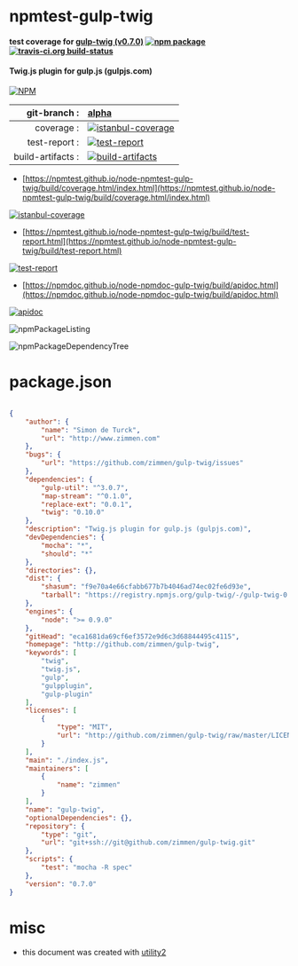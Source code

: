 # npmtest-gulp-twig

#### test coverage for  [gulp-twig (v0.7.0)](http://github.com/zimmen/gulp-twig)  [![npm package](https://img.shields.io/npm/v/npmtest-gulp-twig.svg?style=flat-square)](https://www.npmjs.org/package/npmtest-gulp-twig) [![travis-ci.org build-status](https://api.travis-ci.org/npmtest/node-npmtest-gulp-twig.svg)](https://travis-ci.org/npmtest/node-npmtest-gulp-twig)

#### Twig.js plugin for gulp.js (gulpjs.com)

[![NPM](https://nodei.co/npm/gulp-twig.png?downloads=true&downloadRank=true&stars=true)](https://www.npmjs.com/package/gulp-twig)

| git-branch : | [alpha](https://github.com/npmtest/node-npmtest-gulp-twig/tree/alpha)|
|--:|:--|
| coverage : | [![istanbul-coverage](https://npmtest.github.io/node-npmtest-gulp-twig/build/coverage.badge.svg)](https://npmtest.github.io/node-npmtest-gulp-twig/build/coverage.html/index.html)|
| test-report : | [![test-report](https://npmtest.github.io/node-npmtest-gulp-twig/build/test-report.badge.svg)](https://npmtest.github.io/node-npmtest-gulp-twig/build/test-report.html)|
| build-artifacts : | [![build-artifacts](https://npmtest.github.io/node-npmtest-gulp-twig/glyphicons_144_folder_open.png)](https://github.com/npmtest/node-npmtest-gulp-twig/tree/gh-pages/build)|

- [https://npmtest.github.io/node-npmtest-gulp-twig/build/coverage.html/index.html](https://npmtest.github.io/node-npmtest-gulp-twig/build/coverage.html/index.html)

[![istanbul-coverage](https://npmtest.github.io/node-npmtest-gulp-twig/build/screenCapture.buildCi.browser.%252Ftmp%252Fbuild%252Fcoverage.lib.html.png)](https://npmtest.github.io/node-npmtest-gulp-twig/build/coverage.html/index.html)

- [https://npmtest.github.io/node-npmtest-gulp-twig/build/test-report.html](https://npmtest.github.io/node-npmtest-gulp-twig/build/test-report.html)

[![test-report](https://npmtest.github.io/node-npmtest-gulp-twig/build/screenCapture.buildCi.browser.%252Ftmp%252Fbuild%252Ftest-report.html.png)](https://npmtest.github.io/node-npmtest-gulp-twig/build/test-report.html)

- [https://npmdoc.github.io/node-npmdoc-gulp-twig/build/apidoc.html](https://npmdoc.github.io/node-npmdoc-gulp-twig/build/apidoc.html)

[![apidoc](https://npmdoc.github.io/node-npmdoc-gulp-twig/build/screenCapture.buildCi.browser.%252Ftmp%252Fbuild%252Fapidoc.html.png)](https://npmdoc.github.io/node-npmdoc-gulp-twig/build/apidoc.html)

![npmPackageListing](https://npmtest.github.io/node-npmtest-gulp-twig/build/screenCapture.npmPackageListing.svg)

![npmPackageDependencyTree](https://npmtest.github.io/node-npmtest-gulp-twig/build/screenCapture.npmPackageDependencyTree.svg)



# package.json

```json

{
    "author": {
        "name": "Simon de Turck",
        "url": "http://www.zimmen.com"
    },
    "bugs": {
        "url": "https://github.com/zimmen/gulp-twig/issues"
    },
    "dependencies": {
        "gulp-util": "^3.0.7",
        "map-stream": "^0.1.0",
        "replace-ext": "0.0.1",
        "twig": "0.10.0"
    },
    "description": "Twig.js plugin for gulp.js (gulpjs.com)",
    "devDependencies": {
        "mocha": "*",
        "should": "*"
    },
    "directories": {},
    "dist": {
        "shasum": "f9e70a4e66cfabb677b7b4046ad74ec02fe6d93e",
        "tarball": "https://registry.npmjs.org/gulp-twig/-/gulp-twig-0.7.0.tgz"
    },
    "engines": {
        "node": ">= 0.9.0"
    },
    "gitHead": "eca1681da69cf6ef3572e9d6c3d68844495c4115",
    "homepage": "http://github.com/zimmen/gulp-twig",
    "keywords": [
        "twig",
        "twig.js",
        "gulp",
        "gulpplugin",
        "gulp-plugin"
    ],
    "licenses": [
        {
            "type": "MIT",
            "url": "http://github.com/zimmen/gulp-twig/raw/master/LICENSE"
        }
    ],
    "main": "./index.js",
    "maintainers": [
        {
            "name": "zimmen"
        }
    ],
    "name": "gulp-twig",
    "optionalDependencies": {},
    "repository": {
        "type": "git",
        "url": "git+ssh://git@github.com/zimmen/gulp-twig.git"
    },
    "scripts": {
        "test": "mocha -R spec"
    },
    "version": "0.7.0"
}
```



# misc
- this document was created with [utility2](https://github.com/kaizhu256/node-utility2)
